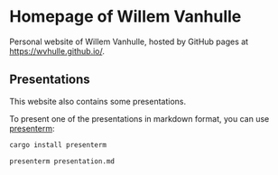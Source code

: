 # Homepage of Willem Vanhulle

Personal website of Willem Vanhulle, hosted by GitHub pages at <https://wvhulle.github.io/>.

## Presentations

This website also contains some presentations.

To present one of the presentations in markdown format, you can use [presenterm](https://mfontanini.github.io/presenterm/):

```bash
cargo install presenterm
```


```bash
presenterm presentation.md
```


